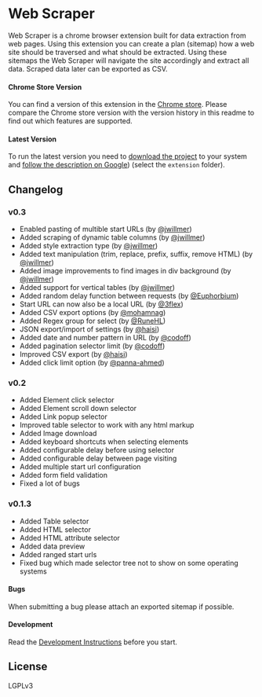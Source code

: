 # Web Scraper
Web Scraper is a chrome browser extension built for data extraction from web 
pages. Using this extension you can create a plan (sitemap) how a web site 
should be traversed and what should be extracted. Using these sitemaps the 
Web Scraper will navigate the site accordingly and extract all data. Scraped 
data later can be exported as CSV.

#### Chrome Store Version
You can find a version of this extension in the [Chrome store][chrome-store]. Please compare the Chrome store version with the version history in this readme to find out which features are supported.

#### Latest Version
To run the latest version you need to [download the project][latest-releases] to your system and [follow the description on Google][get-started-chrome]) (select the `extension` folder).
 
## Changelog

### v0.3
 * Enabled pasting of multible start URLs (by [@jwillmer](https://github.com/jwillmer))
 * Added scraping of dynamic table columns (by [@jwillmer](https://github.com/jwillmer))
 * Added style extraction type (by [@jwillmer](https://github.com/jwillmer))
 * Added text manipulation (trim, replace, prefix, suffix, remove HTML) (by [@jwillmer](https://github.com/jwillmer))
 * Added image improvements to find images in div background (by [@jwillmer](https://github.com/jwillmer))
 * Added support for vertical tables (by [@jwillmer](https://github.com/jwillmer))
 * Added random delay function between requests (by [@Euphorbium](https://github.com/Euphorbium))
 * Start URL can now also be a local URL (by [@3flex](https://github.com/3flex))
 * Added CSV export options (by [@mohamnag](https://github.com/mohamnag))
 * Added Regex group for select (by [@RuneHL](https://github.com/RuneHL))
 * JSON export/import of settings (by [@haisi](https://github.com/haisi))
 * Added date and number pattern in URL (by [@codoff](https://github.com/codoff))
 * Added pagination selector limit (by [@codoff](https://github.com/codoff))
 * Improved CSV export (by [@haisi](https://github.com/haisi))
 * Added click limit option (by [@panna-ahmed](https://github.com/panna-ahmed))

### v0.2
 * Added Element click selector
 * Added Element scroll down selector
 * Added Link popup selector
 * Improved table selector to work with any html markup
 * Added Image download
 * Added keyboard shortcuts when selecting elements
 * Added configurable delay before using selector
 * Added configurable delay between page visiting
 * Added multiple start url configuration
 * Added form field validation
 * Fixed a lot of bugs

### v0.1.3
 * Added Table selector
 * Added HTML selector
 * Added HTML attribute selector
 * Added data preview
 * Added ranged start urls
 * Fixed bug which made selector tree not to show on some operating systems

#### Bugs
When submitting a bug please attach an exported sitemap if possible.

#### Development
Read the [Development Instructions](/docs/Development.md) before you start.

## License
LGPLv3

 [chrome-store]: https://chrome.google.com/webstore/detail/web-scraper/jnhgnonknehpejjnehehllkliplmbmhn
 [webscraper.io]: http://webscraper.io/
 [google-groups]: https://groups.google.com/forum/#!forum/web-scraper
 [github-issues]: https://github.com/martinsbalodis/web-scraper-chrome-extension/issues
 [get-started-chrome]: https://developer.chrome.com/extensions/getstarted#unpacked
 [issue-14]: https://github.com/jwillmer/web-scraper-chrome-extension/issues/14
 [latest-releases]: https://github.com/jwillmer/web-scraper-chrome-extension/releases
